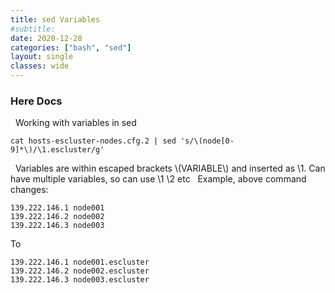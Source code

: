 ```yaml
---
title: sed Variables
#subtitle: 
date: 2020-12-28
categories: ["bash", "sed"]
layout: single
classes: wide
---
```


### Here Docs

 
Working with variables in sed
 
```
cat hosts-escluster-nodes.cfg.2 | sed 's/\(node[0-9]*\)/\1.escluster/g'
```
 
Variables are within escaped brackets \\(VARIABLE\\) and inserted as \1.
Can have multiple variables, so can use \1 \2 etc
 
Example, above command changes:
 
```
139.222.146.1 node001
139.222.146.2 node002
139.222.146.3 node003
```

To


```
139.222.146.1 node001.escluster
139.222.146.2 node002.escluster
139.222.146.3 node003.escluster
```
